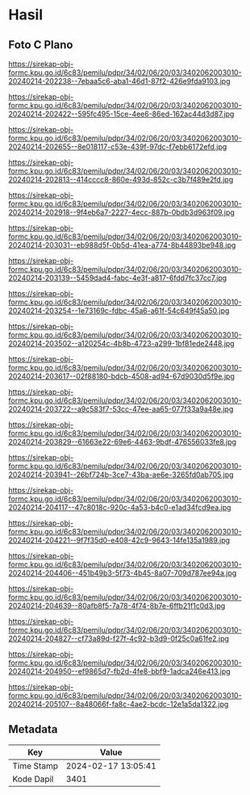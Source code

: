 # Hasil

## Foto C Plano

https://sirekap-obj-formc.kpu.go.id/6c83/pemilu/pdpr/34/02/06/20/03/3402062003010-20240214-202238--7ebaa5c6-aba1-46d1-87f2-426e9fda9103.jpg

https://sirekap-obj-formc.kpu.go.id/6c83/pemilu/pdpr/34/02/06/20/03/3402062003010-20240214-202422--595fc495-15ce-4ee6-86ed-162ac44d3d87.jpg

https://sirekap-obj-formc.kpu.go.id/6c83/pemilu/pdpr/34/02/06/20/03/3402062003010-20240214-202655--8e018117-c53e-439f-97dc-f7ebb6172efd.jpg

https://sirekap-obj-formc.kpu.go.id/6c83/pemilu/pdpr/34/02/06/20/03/3402062003010-20240214-202813--414cccc8-860e-493d-852c-c3b7f489e2fd.jpg

https://sirekap-obj-formc.kpu.go.id/6c83/pemilu/pdpr/34/02/06/20/03/3402062003010-20240214-202918--9f4eb6a7-2227-4ecc-887b-0bdb3d963f09.jpg

https://sirekap-obj-formc.kpu.go.id/6c83/pemilu/pdpr/34/02/06/20/03/3402062003010-20240214-203031--eb988d5f-0b5d-41ea-a774-8b44893be948.jpg

https://sirekap-obj-formc.kpu.go.id/6c83/pemilu/pdpr/34/02/06/20/03/3402062003010-20240214-203139--5459dad4-fabc-4e3f-a817-6fdd7fc37cc7.jpg

https://sirekap-obj-formc.kpu.go.id/6c83/pemilu/pdpr/34/02/06/20/03/3402062003010-20240214-203254--1e73169c-fdbc-45a6-a61f-54c649f45a50.jpg

https://sirekap-obj-formc.kpu.go.id/6c83/pemilu/pdpr/34/02/06/20/03/3402062003010-20240214-203502--a120254c-4b8b-4723-a299-1bf81ede2448.jpg

https://sirekap-obj-formc.kpu.go.id/6c83/pemilu/pdpr/34/02/06/20/03/3402062003010-20240214-203617--02f88180-bdcb-4508-ad94-67d9030d5f9e.jpg

https://sirekap-obj-formc.kpu.go.id/6c83/pemilu/pdpr/34/02/06/20/03/3402062003010-20240214-203722--a9c583f7-53cc-47ee-aa65-077f33a9a48e.jpg

https://sirekap-obj-formc.kpu.go.id/6c83/pemilu/pdpr/34/02/06/20/03/3402062003010-20240214-203829--61663e22-69e6-4463-9bdf-476556033fe8.jpg

https://sirekap-obj-formc.kpu.go.id/6c83/pemilu/pdpr/34/02/06/20/03/3402062003010-20240214-203941--26bf724b-3ce7-43ba-ae6e-3265fd0ab705.jpg

https://sirekap-obj-formc.kpu.go.id/6c83/pemilu/pdpr/34/02/06/20/03/3402062003010-20240214-204117--47c8018c-920c-4a53-b4c0-e1ad34fcd9ea.jpg

https://sirekap-obj-formc.kpu.go.id/6c83/pemilu/pdpr/34/02/06/20/03/3402062003010-20240214-204221--9f7f35d0-e408-42c9-9643-14fe135a1989.jpg

https://sirekap-obj-formc.kpu.go.id/6c83/pemilu/pdpr/34/02/06/20/03/3402062003010-20240214-204406--451b49b3-5f73-4b45-8a07-709d787ee94a.jpg

https://sirekap-obj-formc.kpu.go.id/6c83/pemilu/pdpr/34/02/06/20/03/3402062003010-20240214-204639--80afb8f5-7a78-4f74-8b7e-6ffb21f1c0d3.jpg

https://sirekap-obj-formc.kpu.go.id/6c83/pemilu/pdpr/34/02/06/20/03/3402062003010-20240214-204827--cf73a89d-f27f-4c92-b3d9-0f25c0a61fe2.jpg

https://sirekap-obj-formc.kpu.go.id/6c83/pemilu/pdpr/34/02/06/20/03/3402062003010-20240214-204950--ef9865d7-fb2d-4fe8-bbf9-1adca246e413.jpg

https://sirekap-obj-formc.kpu.go.id/6c83/pemilu/pdpr/34/02/06/20/03/3402062003010-20240214-205107--8a48066f-fa8c-4ae2-bcdc-12e1a5da1322.jpg


## Metadata

| Key        | Value               |
| ---------- | ------------------- |
| Time Stamp | 2024-02-17 13:05:41 |
| Kode Dapil | 3401                |



